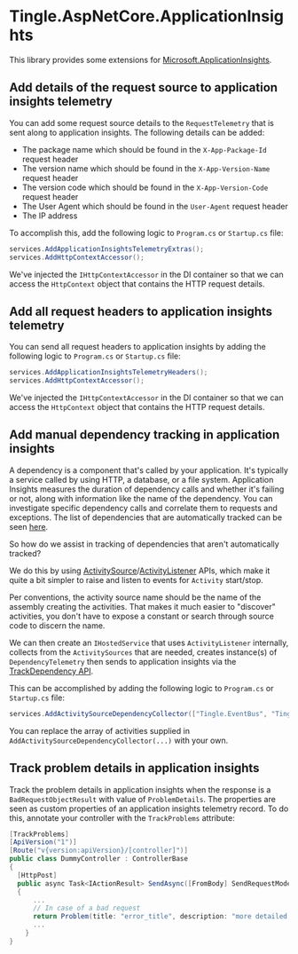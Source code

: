 # Tingle.AspNetCore.ApplicationInsights

This library provides some extensions for [Microsoft.ApplicationInsights](https://github.com/Microsoft/ApplicationInsights-dotnet).

## Add details of the request source to application insights telemetry

You can add some request source details to the `RequestTelemetry` that is sent along to application insights. The following details can be added:

- The package name which should be found in the `X-App-Package-Id` request header
- The version name which should be found in the `X-App-Version-Name` request header
- The version code which should be found in the `X-App-Version-Code` request header
- The User Agent which should be found in the `User-Agent` request header
- The IP address

To accomplish this, add the following logic to `Program.cs` or `Startup.cs` file:

```cs
services.AddApplicationInsightsTelemetryExtras();
services.AddHttpContextAccessor();
```

We've injected the `IHttpContextAccessor` in the DI container so that we can access the `HttpContext` object that contains the HTTP request details.

## Add all request headers to application insights telemetry

You can send all request headers to application insights by adding the following logic to `Program.cs` or `Startup.cs` file:

```cs
services.AddApplicationInsightsTelemetryHeaders();
services.AddHttpContextAccessor();
```

We've injected the `IHttpContextAccessor` in the DI container so that we can access the `HttpContext` object that contains the HTTP request details.

## Add manual dependency tracking in application insights

A dependency is a component that's called by your application. It's typically a service called by using HTTP, a database, or a file system. Application Insights measures the duration of dependency calls and whether it's failing or not, along with information like the name of the dependency. You can investigate specific dependency calls and correlate them to requests and exceptions. The list of dependencies that are automatically tracked can be seen [here](https://learn.microsoft.com/en-us/azure/azure-monitor/app/asp-net-dependencies).

So how do we assist in tracking of dependencies that aren't automatically tracked?

We do this by using [ActivitySource](https://learn.microsoft.com/en-us/dotnet/api/system.diagnostics.activitysource?view=net-5.0&ref=jimmybogard.com)/[ActivityListener](https://learn.microsoft.com/en-us/dotnet/api/system.diagnostics.activitylistener?view=net-5.0&ref=jimmybogard.com) APIs, which make it quite a bit simpler to raise and listen to events for `Activity` start/stop.

Per conventions, the activity source name should be the name of the assembly creating the activities. That makes it much easier to "discover" activities, you don't have to expose a constant or search through source code to discern the name.

We can then create an `IHostedService` that uses `ActivityListener` internally, collects from the `ActivitySources` that are needed, creates instance(s) of `DependencyTelemetry` then sends to application insights via the [TrackDependency API](https://learn.microsoft.com/en-us/azure/azure-monitor/app/api-custom-events-metrics#trackdependency).

This can be accomplished by adding the following logic to `Program.cs` or `Startup.cs` file:

```cs
services.AddActivitySourceDependencyCollector(["Tingle.EventBus", "Tingle.Extensions.MongoDB"]);
```

You can replace the array of activities supplied in `AddActivitySourceDependencyCollector(...)` with your own.

## Track problem details in application insights

Track the problem details in application insights when the response is a `BadRequestObjectResult` with value of `ProblemDetails`. The properties are seen as custom properties of an application insights telemetry record. To do this, annotate your controller with the `TrackProblems` attribute:

```cs
[TrackProblems]
[ApiVersion("1")]
[Route("v{version:apiVersion}/[controller]")]
public class DummyController : ControllerBase
{
  [HttpPost]
  public async Task<IActionResult> SendAsync([FromBody] SendRequestModel model)
  {
      ...
      // In case of a bad request
      return Problem(title: "error_title", description: "more detailed description", statusCode: 400);
      ...
    }
}
```
